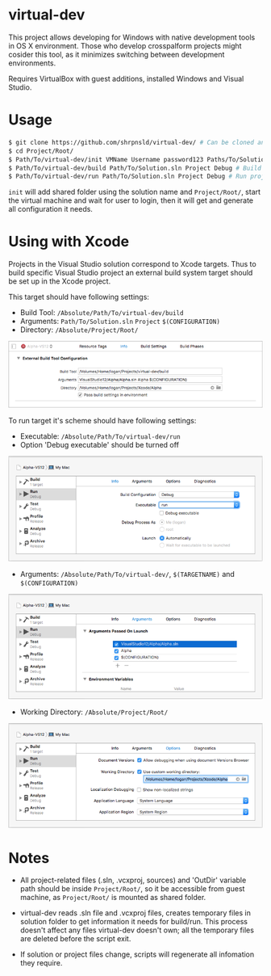 # virtual-dev

This project allows developing for Windows with native development tools in OS X environment.
Those who develop crosspalform projects might cosider this tool, as it minimizes switching between development environments.

Requires VirtualBox with guest additions, installed Windows and Visual Studio.



# Usage

```bash
$ git clone https://github.com/shrpnsld/virtual-dev/ # Can be cloned anywhere
$ cd Project/Root/
$ Path/To/virtual-dev/init VMName Username password123 Paths/To/Solutions.sln... # Set up
$ Path/To/virtual-dev/build Path/To/Solution.sln Project Debug # Build project
$ Path/To/virtual-dev/run Path/To/Solution.sln Project Debug # Run project
```

`init` will add shared folder using the solution name and `Project/Root/`, start the virtual machine and wait for user to login, then it will get and generate all configuration it needs.



# Using with Xcode

Projects in the Visual Studio solution correspond to Xcode targets. Thus to build specific Visual Studio project an external build system target should be set up in the Xcode project.

This target should have following settings:
* Build Tool: `/Absolute/Path/To/virtual-dev/build`
* Arguments: `Path/To/Solution.sln` `Project` `$(CONFIGURATION)`
* Directory: `/Absolute/Project/Root/`

![](./img/ExternalBuildToolConfiguration.png)

To run target it's scheme should have following settings:
* Executable: `/Absolute/Path/To/virtual-dev/run`
* Option 'Debug executable' should be turned off

![](./img/SchemeRunInfo.png)

* Arguments: `/Absolute/Path/To/virtual-dev/`, `$(TARGETNAME)` and `$(CONFIGURATION)`

![](./img/SchemeRunArguments.png)

* Working Directory: `/Absolute/Project/Root/`

![](./img/SchemeRunOptions.png)



# Notes

* All project-related files (.sln, .vcxproj, sources) and 'OutDir' variable path should be inside `Project/Root/`, so it be accessible from guest machine, as `Project/Root/` is mounted as shared folder.

* virtual-dev reads .sln file and .vcxproj files, creates temporary files in solution folder to get information it needs for build/run. This process doesn't affect any files virtual-dev doesn't own; all the temporary files are deleted before the script exit.

* If solution or project files change, scripts will regenerate all infomation they require.


